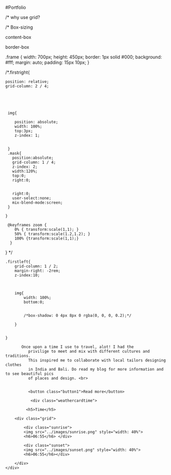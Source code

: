 #Portfolio

/* why use grid?
<!-- One of the chief uses for a grid is to keep your elements aligned and ordered, and your page design clean and neat. -->

<!-- This is because grids encourage alignment, that’s a big part of their job description actually. By establishing a grid system, you are creating a set structure for yourself to align elements against, and in doing this, you can create for yourself a neat, clean, and organized layout. -->

/* Box-sizing
<!-- It is often useful to set box-sizing to border-box to layout elements. This makes dealing with the sizes of elements much easier, and generally eliminates a number of pitfalls you can stumble on while laying out your content.  On the other hand, when using position: relative or position: absolute, use of box-sizing: content-box allows the positioning values to be relative to the content, and independent of changes to border and padding sizes, which is sometimes desirable. -->

content-box
<!-- This is the initial and default value as specified by the CSS standard. The width and height properties include the content, but does not include the padding, border, or margin. For example, .box {width: 350px; border: 10px solid black;} renders a box that is 370px wide.Here, the dimensions of the element are calculated as: width = width of the content, and height = height of the content. (Borders and padding are not included in the calculation.) -->

border-box
<!-- The width and height properties include the content, padding, and border, but do not include the margin. Note that padding and border will be inside of the box. For example, .box {width: 350px; border: 10px solid black;} renders a box that is 350px wide, with the area for content being 330px wide. The content box can't be negative and is floored to 0, making it impossible to use border-box to make the element disappear. -->

  .frame {
      width: 700px;
      height: 450px;
      border: 1px solid #000;
      background: #fff;
      margin: auto;
      padding: 15px 10px;
    }


      
   /*.firstright{

    position: relative;
    grid-column: 2 / 4; 
    
    
   


     img{
       
        position: absolute;
        width: 100%;
        top:3px;
        z-index: 1;
        
      
     }
     .mask{
       position:absolute;
       grid-column: 1 / 4; 
       z-index: 2;
       width:120%;
       top:0;
       right:0;
      
       
       right:0;
       user-select:none;
       mix-blend-mode:screen;
     } 
     
    }

     @keyframes zoom {
        0% { transform:scale(1,1); }
        50% { transform:scale(1.2,1.2); }
        100% {transform:scale(1,1);}
      }
}
*/


    .firstleft{
        grid-column: 1 / 2;
        margin-right: -2rem;
        z-index:10;
      
      
          
        img{
            width: 100%;
            bottom:0;
            
           
            /*box-shadow: 0 4px 8px 0 rgba(0, 0, 0, 0.2);*/
            
        }
        
       
    }

           Once upon a time I use to travel, alot! I had the 
              privilige to meet and mix with different cultures and traditions.
              This inspired me to collaborate with local tailors designing clothes 
              in India and Bali. Do read my blog for more information and to see beautiful pics 
              of places and design. <br> 
            
              
              <button class="button1">Read more</button>

               <div class="weathercardtime">
        
             <h5>Time</h5>
        
        <div class="grid">
            
            <div class="sunrise">
            <img src="../images/sunrise.png" style="width: 40%">
            <h6>06:55</h6> </div>
        
            <div class="sunset">   
            <img src="../images/sunset.png" style="width: 40%">
            <h6>06:55</h6></div>
       
        </div>
    </div>